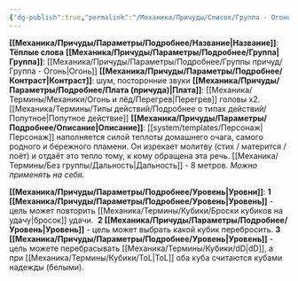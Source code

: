 ```yaml
---
{"dg-publish":true,"permalink":"/Механика/Причуды/Список/Группа - Огонь/Тёплые слова/","noteIcon":"","created":"2025-08-21T13:47:49.925+03:00","updated":"2025-07-29T23:53:04.528+03:00"}
---
```


**[[Механика/Причуды/Параметры/Подробнее/Название\|Название]]**: **Тёплые слова**
**[[Механика/Причуды/Параметры/Подробнее/Группа\|Группа]]**: [[Механика/Причуды/Параметры/Подробнее/Группы причуд/Группа - Огонь\|Огонь]] 
**[[Механика/Причуды/Параметры/Подробнее/Контраст\|Контраст]]**: шум, посторонние звуки
**[[Механика/Причуды/Параметры/Подробнее/Плата (причуда)\|Плата]]**: [[Механика/Термины/Механики/Огонь и лёд/Перегрев\|Перегрев]] головы х2. [[Механика/Термины/Типы действий/Подробнее о типах действий/Попутное\|Попутное действие]]
**[[Механика/Причуды/Параметры/Подробнее/Описание\|Описание]]**: [[system/templates/Персонаж\|Персонаж]] наполняется силой теплоты домашнего очага, самого родного и бережного пламени. Он изрекает молитву (стих / матерится / поёт) и отдаёт это тепло тому, к кому обращена эта речь. [[Механика/Термины/Без группы/Дальность\|Дальность]] - 8 метров. *Можно применять на себя.*

**[[Механика/Причуды/Параметры/Подробнее/Уровень\|Уровни]]**:
**1 [[Механика/Причуды/Параметры/Подробнее/Уровень\|Уровень]]** - цель может повторить [[Механика/Термины/Кубики/Броски кубиков на удачу\|бросок]] удачи. 
**2 [[Механика/Причуды/Параметры/Подробнее/Уровень\|Уровень]]** - цель может выбрать какой кубик перебросить.
**3 [[Механика/Причуды/Параметры/Подробнее/Уровень\|Уровень]]** - цель можете перебрасывать [[Механика/Термины/Кубики/dD\|dD]], а при [[Механика/Термины/Кубики/ToL\|ToL]] оба куба считаются кубами надежды (белыми).